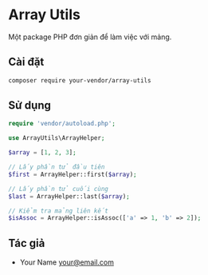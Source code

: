 # Array Utils

Một package PHP đơn giản để làm việc với mảng.

## Cài đặt

```bash
composer require your-vendor/array-utils
```

## Sử dụng

```php
require 'vendor/autoload.php';

use ArrayUtils\ArrayHelper;

$array = [1, 2, 3];

// Lấy phần tử đầu tiên
$first = ArrayHelper::first($array);

// Lấy phần tử cuối cùng
$last = ArrayHelper::last($array);

// Kiểm tra mảng liên kết
$isAssoc = ArrayHelper::isAssoc(['a' => 1, 'b' => 2]);
```

## Tác giả
- Your Name <your@email.com>
